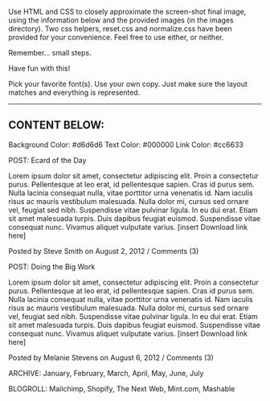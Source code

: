 Use HTML and CSS to closely approximate the screen-shot final image, using the information below and the provided images (in the images directory).
Two css helpers, reset.css and normalize.css have been provided for your convenience.  Feel free to use either, or neither.

Remember... small steps.

Have fun with this!  

Pick your favorite font(s).  Use your own copy.  Just make sure the layout matches and everything is represented.

---
CONTENT BELOW:
---
Background Color: #d6d6d6
Text Color: #000000
Link Color: #cc6633


POST: Ecard of the Day

  Lorem ipsum dolor sit amet, consectetur adipiscing elit. Proin a consectetur purus. Pellentesque at leo erat, id pellentesque sapien. Cras id purus sem. Nulla lacinia consequat nulla, vitae porttitor urna venenatis id. Nam iaculis risus ac mauris vestibulum malesuada. Nulla dolor mi, cursus sed ornare vel, feugiat sed nibh. Suspendisse vitae pulvinar ligula. In eu dui erat. Etiam sit amet malesuada turpis. Duis dapibus feugiat euismod. Suspendisse vitae consequat nunc. Vivamus aliquet vulputate varius. [insert Download link here]

  Posted by Steve Smith on August 2, 2012 / Comments (3)

POST: Doing the Big Work

  Lorem ipsum dolor sit amet, consectetur adipiscing elit. Proin a consectetur purus. Pellentesque at leo erat, id pellentesque sapien. Cras id purus sem. Nulla lacinia consequat nulla, vitae porttitor urna venenatis id. Nam iaculis risus ac mauris vestibulum malesuada. Nulla dolor mi, cursus sed ornare vel, feugiat sed nibh. Suspendisse vitae pulvinar ligula. In eu dui erat. Etiam sit amet malesuada turpis. Duis dapibus feugiat euismod. Suspendisse vitae consequat nunc. Vivamus aliquet vulputate varius. [insert Download link here]

  Posted by Melanie Stevens on August 6, 2012 / Comments (3)

ARCHIVE: January, February, March, April, May, June, July

BLOGROLL: Mailchimp, Shopify, The Next Web, Mint.com, Mashable
